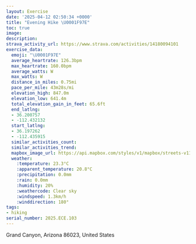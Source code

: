 ```yaml
---
layout: Exercise
date: '2025-04-12 02:50:34 +0000'
title: "Evening Hike \U0001F97E"
toc: true
image:
description:
strava_activity_url: https://www.strava.com/activities/14180094101
exercise_data:
  emoji: "\U0001F97E"
  average_heartrate: 126.3bpm
  max_heartrate: 160.0bpm
  average_watts: W
  max_watts: W
  distance_in_miles: 0.75mi
  pace_per_mile: 43m28s/mi
  elevation_high: 847.0m
  elevation_low: 641.4m
  total_elevation_gain_in_feet: 65.6ft
  end_latlng:
  - 36.200757
  - -112.432132
  start_latlng:
  - 36.197262
  - -112.435915
  similar_activities_count:
  similar_activities_trend:
  mapbox_image_url: https://api.mapbox.com/styles/v1/mapbox/streets-v11/static/path-5+787af2-1.0(k%7B%7C%7BEvsfmTAOIYAODM%40OHI%3FEFCAIMOk%40WIKIi%40IAQS%3FYEe%40EAKIE%3FIBCFKD),pin-s-s+e5b22e(-112.4334,36.19782),pin-s-f+89ae00(-112.43194000000001,36.198580000000014)/auto/800x800?access_token=pk.eyJ1Ijoiam9zaGJlY2ttYW4iLCJhIjoiY205eWR2aDd1MWZ6djJrbXc4a3M0bWZleiJ9.XiG9OWkNcZk2QzjJbxLB4A
  weather:
    :temperature: 23.3°C
    :apparent_temperature: 20.8°C
    :precipitation: 0.0mm
    :rain: 0.0mm
    :humidity: 20%
    :weathercode: Clear sky
    :windspeed: 1.3km/h
    :winddirection: 180°
tags:
- hiking
serial_number: 2025.ECE.103
---
```

Grand Canyon, Arizona 86023, United States
